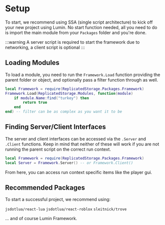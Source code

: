 # Setup

To start, we recommend using SSA (single script architecture) to kick off your new project using Lumin. No start function needed, all you need to do is import the main module from your `Packages` folder and you're done.

:::warning
A server script is required to start the framework due to networking, a client script is optional
:::

## Loading Modules

To load a module, you need to run the `Framework.Load` function providing the parent folder or object, and optionally pass a filter function through as well.

```lua
local Framework = require(ReplicatedStorage.Packages.Framework)
Framework.Load(ReplicatedStorage.Modules, function(module)
    if module.Name:find("turkey") then
        return true
    end
end) -- filter can be as complex as you want it to be
```

## Finding Server/Client Interfaces

The server and client interfaces can be accessed via the `.Server` and `.Client` functions. Keep in mind that neither of these will work if you are not running the parent script on the correct run context.

```lua
local Framework = require(ReplicatedStorage.Packages.Framework)
local Server = Framework.Server() -- or Framework.Client()
```
From here, you can access run context specific items like the player gui.

## Recommended Packages

To start a successful project, we recommend using:

`jsdotlua/react-lua`
`jsdotlua/react-roblox`
`sleitnick/trove`

... and of course Lumin Framework.